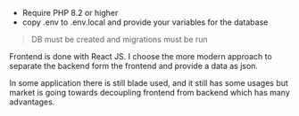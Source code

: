 * Require PHP 8.2 or higher
* copy .env to .env.local and provide your variables for the database
>DB must be created and migrations must be run

Frontend is done with React JS.
I choose the more modern approach to separate the backend form the frontend and provide a data as json.

In some application there is still blade used, and it still has some usages but market is going towards decoupling frontend from backend which has many advantages.
